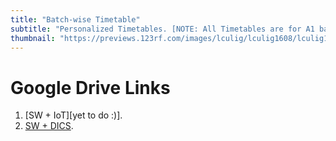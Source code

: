 ```yaml
---
title: "Batch-wise Timetable"
subtitle: "Personalized Timetables. [NOTE: All Timetables are for A1 batch only.]"
thumbnail: "https://previews.123rf.com/images/lculig/lculig1608/lculig160800487/61749660-timetable-word-cloud-concept.jpg"
---
```


# Google Drive Links

1. [SW + IoT][yet to do :)].
2. [SW + DICS](https://drive.google.com/file/d/1Gwq7R6qEgIbTUYGaLsg_3rF3Sru6OyY-/view?usp=sharing).
